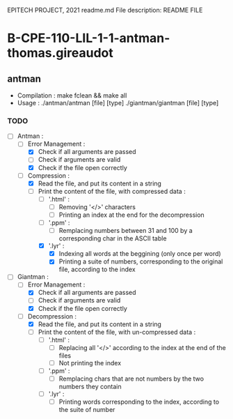   
   EPITECH PROJECT, 2021
   readme.md
   File description:
   README FILE
  
# B-CPE-110-LIL-1-1-antman-thomas.gireaudot

## antman

- Compilation : make fclean && make all
- Usage       : ./antman/antman [file] [type]
                ./giantman/giantman [file] [type]

### TODO

- [ ] Antman :
    - [ ] Error Management :
        - [x] Check if all arguments are passed
        - [ ] Check if arguments are valid
        - [x] Check if the file open correctly
    - [ ] Compression :
        - [x] Read the file, and put its content in a string
        - [ ] Print the content of the file, with compressed data :
            - [ ] '.html' :
                - [ ] Removing '</>' characters
                - [ ] Printing an index at the end for the decompression
            - [ ] '.ppm' :
                - [ ] Remplacing numbers between 31 and 100 by a corresponding char in the ASCII table
            - [x] '.lyr' :
                - [x] Indexing all words at the beggining (only once per word)
                - [x] Printing a suite of numbers, corresponding to the original file, according to the index
- [ ] Giantman :
    - [ ] Error Management :
        - [x] Check if all arguments are passed
        - [ ] Check if arguments are valid
        - [x] Check if the file open correctly
    - [ ] Decompression :
        - [x] Read the file, and put its content in a string
        - [ ] Print the content of the file, with un-compressed data :
            - [ ] '.html' :
                - [ ] Replacing all '</>' according to the index at the end of the files
                - [ ] Not printing the index
            - [ ] '.ppm' :
                - [ ] Remplacing chars that are not numbers by the two numbers they contain
            - [ ] '.lyr' :
                - [ ] Printing words corresponding to the index, according to the suite of number
